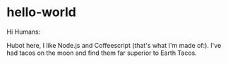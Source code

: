 # hello-world

Hi Humans:

Hubot here, I like Node.js and Coffeescript (that's what I'm made of:).
I've had tacos on the moon and find them far superior to Earth Tacos.

